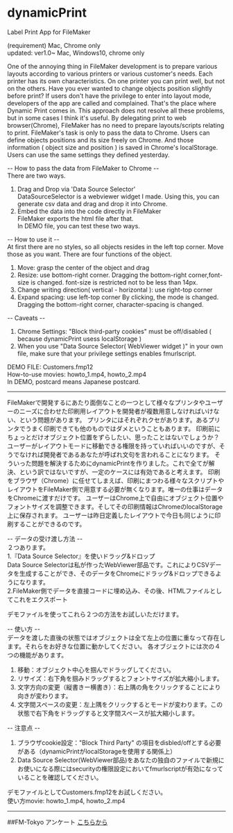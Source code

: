 # dynamicPrint
Label Print App for FileMaker

(requirement) Mac, Chrome only  
updated: ver1.0~ Mac, Windows10, chrome only 

One of the annoying thing in FileMaker development is to prepare various layouts according to various printers or various customer's needs.
Each printer has its own characteristics. On one printer you can print well, but not on the others. Have you ever wanted to change objects position slightly before print?
If users don't have the privilege to enter into layout mode, developers of the app are called and complained.
That's the place where Dynamic Print comes in.
This approach does not resolve all these problems, but in some cases I think it's useful.
By delegating print to web browser(Chrome), FileMaker has no need to prepare layouts/scripts relating to print.
FileMaker's task is only to pass the data to Chrome. Users can define objects positions and its size freely on Chrome.
And those information ( object size and position ) is saved in Chrome's localStorage.
Users can use the same settings they defined yesterday.

-- How to pass the data from FileMaker to Chrome --  
There are two ways.
1. Drag and Drop via 'Data Source Selector'  
DataSourceSelector is a webviewer widget I made. Using this, you can generate csv data and drag and drop it into Chrome.
2. Embed the data into the code directly in FileMaker  
FileMaker exports the html file after that.  
In DEMO file, you can test these two ways.

-- How to use it --  
At first there are no styles, so all objects resides in the left top corner. Move those as you want.
There are four functions of the object.
1. Move: grasp the center of the object and drag
2. Resize: use bottom-right corner. Dragging the bottom-right corner,font-size is changed.
font-size is restricted not to be less than 14px.
3. Change writing direction( vertical - horizontal ): use right-top corner
4. Expand spacing: use left-top corner By clicking, the mode is changed. Dragging the bottom-right corner, character-spacing is changed.

-- Caveats --
1. Chrome Settings:  "Block third-party cookies" must be off/disabled ( because dynamicPrint usess localStorage )
2. When you use "Data Source Selector( WebViewer widget )" in your own file, make sure that your privilege settings enables fmurlscript.  

DEMO FILE: Customers.fmp12   
How-to-use movies: howto_1.mp4, howto_2.mp4  
In DEMO, postcard means Japanese postcard.

-------------------------------------------------------------------

FileMakerで開発するにあたり面倒なことの一つとして様々なプリンタやユーザーのニーズに合わせた印刷用レイアウトを開発者が複数用意しなければいけない、という問題があります。
プリンタにはそれぞれクセがあります。あるプリンタでうまく印刷できても他のものではダメということもあります。
印刷前にちょっとだけオブジェクト位置をずらしたい、思ったことはないでしょうか？
ユーザーがレイアウトモードに移動できる権限を持っていればいいのですが、そうでなければ開発者であるあなたが呼ばれ文句を言われることになります。
そういった問題を解決するためにdynamicPrintを作りました。これで全てが解決、という訳ではないですが、一定のケースには有効であると考えます。
印刷をブラウザ（Chrome）に任せてしまえば、印刷にまつわる様々なスクリプトやレイアウトをFileMaker側で用意する必要が無くなります。唯一の仕事はデータをChromeに渡すだけです。
ユーザーはChrome上で自由にオブジェクト位置やフォントサイズを調整できます。そしてその印刷情報はChromeのlocalStorage上に保存されます。
ユーザーは昨日定義したレイアウトで今日も同じように印刷することができるのです。

-- データの受け渡し方法 --    
２つあります。  
1.『Data Source Selector』を使いドラッグ&ドロップ  
Data Source Selectorは私が作ったWebViewer部品です。これによりCSVデータを生成することができ、そのデータをChromeにドラッグ&ドロップできるようになります。  
2.FileMaker側でデータを直接コードに埋め込み、その後、HTMLファイルとしてこれをエクスポート

デモファイルを使ってこれら２つの方法をお試しいただけます。

-- 使い方 --  
データを渡した直後の状態ではオブジェクトは全て左上の位置に重なって存在します。それらをお好きな位置に動かしてください。
各オブジェクトには次の４つの機能があります。
1. 移動：オブジェクト中心を掴んでドラッグしてください。
2. リサイズ：右下角を掴みドラッグするとフォントサイズが拡大縮小します。
3. 文字方向の変更（縦書きー横書き）：右上隅の角をクリックすることにより向きが変わります。
4. 文字間スペースの変更：左上隅をクリックするとモードが変わります。この状態で右下角をドラッグすると文字間スペースが拡大縮小します。

-- 注意点 --
1. ブラウザcookie設定："Block Third Party" の項目をdisbled/offとする必要がある（dynamicPrintがlocalStorageを使用する関係上）
2. Data Source Selector(WebViewer部品)をあなたの独自のファイルで新規にお使いになる際にはsecurityの権限設定においてfmurlscriptが有効になっていることを確認してください。   

デモファイルとしてCustomers.fmp12をお試しください。  
使い方movie: howto_1.mp4, howto_2.mp4

----
##FM-Tokyo アンケート
[こちらから](https://docs.google.com/forms/d/e/1FAIpQLSd-YRzGCmaFiO-9OHa5w2Pg7a-uLc0PtL-8IBFaG8bvTl8jXg/viewform?fbzx=4916841002085746052)
